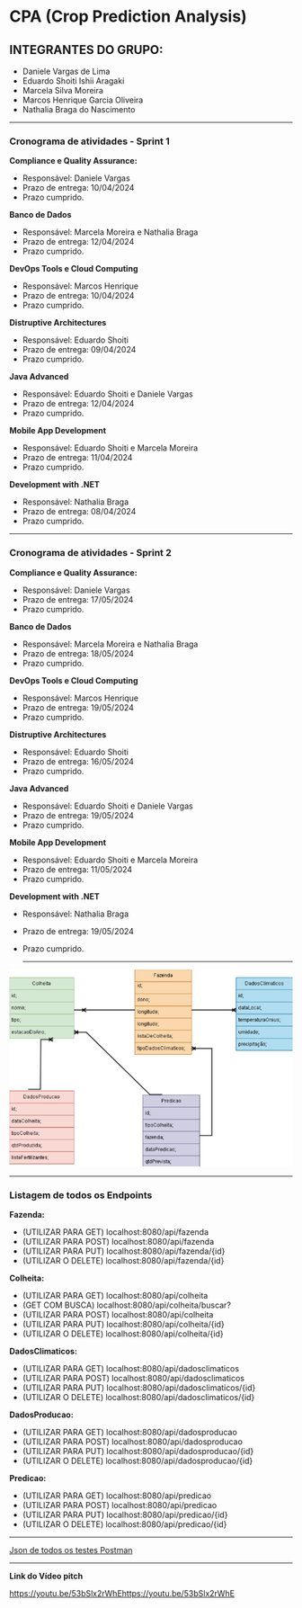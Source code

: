 # CPA (Crop Prediction Analysis)

## INTEGRANTES DO GRUPO:

- Daniele Vargas de Lima  
- Eduardo Shoiti Ishii Aragaki  
- Marcela Silva Moreira  
- Marcos Henrique Garcia Oliveira  
- Nathalia Braga do Nascimento  

<hr />

### Cronograma de atividades - Sprint 1
**Compliance e Quality Assurance:**
- Responsável: Daniele Vargas
- Prazo de entrega: 10/04/2024
- Prazo cumprido.

**Banco de Dados**
- Responsável: Marcela Moreira e Nathalia Braga
- Prazo de entrega: 12/04/2024
- Prazo cumprido.

**DevOps Tools e Cloud Computing**
- Responsável: Marcos Henrique
- Prazo de entrega: 10/04/2024
- Prazo cumprido.

**Distruptive Architectures**
- Responsável: Eduardo Shoiti
- Prazo de entrega: 09/04/2024
- Prazo cumprido.

**Java Advanced**
- Responsável: Eduardo Shoiti e Daniele Vargas
- Prazo de entrega: 12/04/2024
- Prazo cumprido.

**Mobile App Development**
- Responsável: Eduardo Shoiti e Marcela Moreira
- Prazo de entrega: 11/04/2024
- Prazo cumprido.


**Development with .NET**
- Responsável: Nathalia Braga
- Prazo de entrega: 08/04/2024
- Prazo cumprido. 

<hr />

### Cronograma de atividades - Sprint 2
**Compliance e Quality Assurance:**
- Responsável: Daniele Vargas
- Prazo de entrega: 17/05/2024
- Prazo cumprido.

**Banco de Dados**
- Responsável: Marcela Moreira e Nathalia Braga
- Prazo de entrega: 18/05/2024
- Prazo cumprido.

**DevOps Tools e Cloud Computing**
- Responsável: Marcos Henrique
- Prazo de entrega: 19/05/2024
- Prazo cumprido.

**Distruptive Architectures**
- Responsável: Eduardo Shoiti
- Prazo de entrega: 16/05/2024
- Prazo cumprido.

**Java Advanced**
- Responsável: Eduardo Shoiti e Daniele Vargas
- Prazo de entrega: 19/05/2024
- Prazo cumprido.

**Mobile App Development**
- Responsável: Eduardo Shoiti e Marcela Moreira
- Prazo de entrega: 11/05/2024
- Prazo cumprido.


**Development with .NET**
- Responsável: Nathalia Braga
- Prazo de entrega: 19/05/2024
- Prazo cumprido.

  <hr>

![Diagrama de clases](https://github.com/EduardoShoiti/sprints_java_advanced/blob/master/diagrama.png)

<hr />

### Listagem de todos os Endpoints

**Fazenda:**
- (UTILIZAR PARA GET) localhost:8080/api/fazenda
- (UTILIZAR PARA POST) localhost:8080/api/fazenda
- (UTILIZAR PARA PUT) localhost:8080/api/fazenda/{id}
- (UTILIZAR O DELETE) localhost:8080/api/fazenda/{id}

**Colheita:**
- (UTILIZAR PARA GET) localhost:8080/api/colheita
- (GET COM BUSCA) localhost:8080/api/colheita/buscar?
- (UTILIZAR PARA POST) localhost:8080/api/colheita
- (UTILIZAR PARA PUT) localhost:8080/api/colheita/{id}
- (UTILIZAR O DELETE) localhost:8080/api/colheita/{id}

**DadosClimaticos:**
- (UTILIZAR PARA GET) localhost:8080/api/dadosclimaticos
- (UTILIZAR PARA POST) localhost:8080/api/dadosclimaticos
- (UTILIZAR PARA PUT) localhost:8080/api/dadosclimaticos/{id}
- (UTILIZAR O DELETE) localhost:8080/api/dadosclimaticos/{id}

**DadosProducao:**
- (UTILIZAR PARA GET) localhost:8080/api/dadosproducao
- (UTILIZAR PARA POST) localhost:8080/api/dadosproducao
- (UTILIZAR PARA PUT) localhost:8080/api/dadosproducao/{id}
- (UTILIZAR O DELETE) localhost:8080/api/dadosproducao/{id}

**Predicao:**
- (UTILIZAR PARA GET) localhost:8080/api/predicao
- (UTILIZAR PARA POST) localhost:8080/api/predicao
- (UTILIZAR PARA PUT) localhost:8080/api/predicao/{id}
- (UTILIZAR O DELETE) localhost:8080/api/predicao/{id} 


<hr />

[Json de todos os testes Postman](https://github.com/EduardoShoiti/sprints_java_advanced/blob/master/Endpoint%20-%20Sprint%201.postman_collection.json)

<hr />

**Link do Vídeo pitch**

https://youtu.be/53bSlx2rWhEhttps://youtu.be/53bSlx2rWhE 
